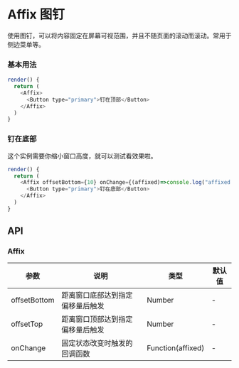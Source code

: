 Affix 图钉
===

使用图钉，可以将内容固定在屏幕可视范围，并且不随页面的滚动而滚动。常用于侧边菜单等。


### 基本用法

<!--DemoStart--> 
```js
render() {
  return (
    <Affix>
      <Button type="primary">钉在顶部</Button>
    </Affix>
  )
}
```
<!--End-->

### 钉在底部

这个实例需要你缩小窗口高度，就可以测试看效果啦。

<!--DemoStart--> 
```js
render() {
  return (
    <Affix offsetBottom={10} onChange={(affixed)=>console.log("affixed::",affixed)}>
      <Button type="primary">钉在底部</Button>
    </Affix>
  )
}
```
<!--End-->

## API

### Affix

| 参数 | 说明 | 类型 | 默认值 |
|--------- |-------- |--------- |-------- |
| offsetBottom | 	距离窗口底部达到指定偏移量后触发 | Number| - |
| offsetTop | 	距离窗口顶部达到指定偏移量后触发 | Number| - |
| onChange | 		固定状态改变时触发的回调函数 | Function(affixed) | - |
